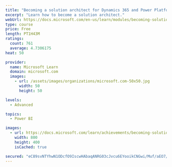 ```yaml
---
title: "Becoming a solution architect for Dynamics 365 and Power Platform"
excerpt: "Learn how to become a solution architect."
webUrl: https://docs.microsoft.com/en-us/learn/modules/becoming-solution-architect/
type: course
price: Free
length: PT1H43M
ratings:
  count: 761
  average: 4.7306175
heat: 50

provider:
  name: Microsoft Learn
  domain: microsoft.com
  images:
    - url: /assets/images/organizations/microsoft.com-50x50.jpg
      width: 50
      height: 50

levels:
  - Advanced

topics:
  - Power BI

images:
  - url: https://docs.microsoft.com/learn/achievements/becoming-solution-architect-social.png
    width: 800
    height: 400
    isCached: true

secured: "eC89svNTYhwN1ODcfO9IscwHAbaqANRG03cJvcu6EYooikCNGwi/Muf/aEO7/QukCD4jvsjFF9lIRX+jw/jBVfIC95R5DuH0aLVb49c/rjMVQTgoSDsDoEtboonYbrpaWqO+3aZtW9p9QIFXyEI/JaM7nECT5GiwzoeQ+E9kGQ2iqAnGC88fguunJDJFGsS4zzru2YAFji84/U/nbVOXpA2QMYkqMnHrjNX9tlT9DkUGOXA2aERDi88RH4rpBwmEjy2gQ/OcOzsSJOOO1pMkk0XUbY6eArtCPMBRdAJOf0n3bOvM7YCpSnWfz9YYdgl+1AEpcwwLtCqJs1quwpPxkI0q5O+rvCSO7Vy/lH2LQ91EsDGnl1MizfRntv9q56EMlL5iAxiFsYcmkplnEiQ4V29RN7G42YSLd/tIhsOpNhc=;FSnuoUt9HgZeWSXvckDM0Q=="
---
```


